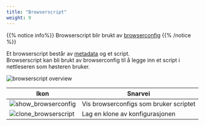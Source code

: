 ```yaml
---
title: "Browserscript"
weight: 9
---
```


{{% notice info%}}
Browserscript blir brukt av [browserconfig](../browserconfig)
{{% /notice %}}  

Et browserscript består av [metadata](../#veidemann-meta) og et script.  
Browserscript kan bli brukt av browserconfig til å legge inn et script i nettleseren som høsteren 
bruker.  

![browserscript overview](/veidemann/docs/img/browserscript/veidemann_dashboard_browserscript_overview.png)

Ikon                                                                                        | Snarvei
--------------------------------------------------------------------------------------------|------------------------------------------------------------
![show_browserconfig](/veidemann/docs/img/icons/veidemann_dashboard_icon_browserconfig.png) | Vis browserconfigs som bruker scriptet
![clone_browserscript](/veidemann/docs/img/icons/veidemann_dashboard_icon_clone_config.png) | Lag en klone av konfigurasjonen
